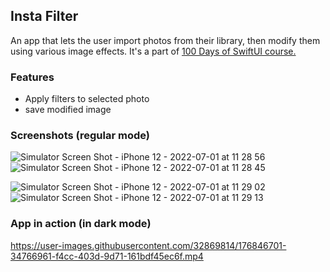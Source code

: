 ## Insta Filter

An app that lets the user import photos from their library, then modify them using various image effects.
It's a part of [100 Days of SwiftUI course.](https://www.hackingwithswift.com/100/swiftui)

### Features

- Apply filters to selected photo
- save modified image


### Screenshots (regular mode)


![Simulator Screen Shot - iPhone 12 - 2022-07-01 at 11 28 56](https://user-images.githubusercontent.com/32869814/176846539-a8f23971-bc76-4cc9-8808-f5394fe302be.png)
![Simulator Screen Shot - iPhone 12 - 2022-07-01 at 11 28 45](https://user-images.githubusercontent.com/32869814/176846549-bed66e3f-2d3f-46b9-8a2e-e7fc0bf6e49f.png)

![Simulator Screen Shot - iPhone 12 - 2022-07-01 at 11 29 02](https://user-images.githubusercontent.com/32869814/176846527-9d80aa42-1143-4754-8695-294ff9a85786.png)
![Simulator Screen Shot - iPhone 12 - 2022-07-01 at 11 29 13](https://user-images.githubusercontent.com/32869814/176846552-40ec4dd7-76f1-42b2-a05c-395b4098eff3.png)



### App in action (in dark mode)



https://user-images.githubusercontent.com/32869814/176846701-34766961-f4cc-403d-9d71-161bdf45ec6f.mp4

